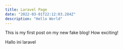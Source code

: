 ```yaml
---
title: Laravel Page
date: "2022-03-01T22:12:03.284Z"
description: "Hello World"
---
```


This is my first post on my new fake blog! How exciting!

Hallo ini laravel